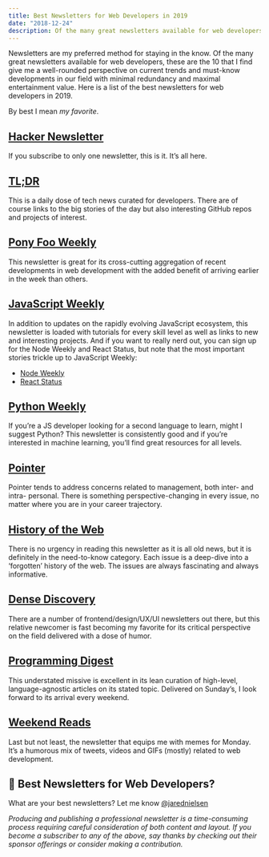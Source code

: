 ```yaml
---
title: Best Newsletters for Web Developers in 2019
date: "2018-12-24"
description: Of the many great newsletters available for web developers, these are the 10 that I find give me a well-rounded perspective on current trends and must-know developments in our field.
---
```

Newsletters are my preferred method for staying in the know. Of the many great newsletters available for web developers, these are the 10 that I find give me a well-rounded perspective on current trends and must-know developments in our field with minimal redundancy and maximal entertainment value. Here is a list of the best newsletters for web developers in 2019.

By best I mean _my favorite_.

## [Hacker Newsletter](https://hackernewsletter.com/)

If you subscribe to only one newsletter, this is it. It’s all here.

## [TL;DR](https://www.tldrnewsletter.com/)

This is a daily dose of tech news curated for developers. There are of course links to the big stories of the day but also interesting GitHub repos and projects of interest.

## [Pony Foo Weekly](https://ponyfoo.com/weekly)

This newsletter is great for its cross-cutting aggregation of recent developments in web development with the added benefit of arriving earlier in the week than others.

## [JavaScript Weekly](https://javascriptweekly.com/)

In addition to updates on the rapidly evolving JavaScript ecosystem, this newsletter is loaded with tutorials for every skill level as well as links to new and interesting projects. And if you want to really nerd out, you can sign up for the Node Weekly and React Status, but note that the most important stories trickle up to JavaScript Weekly:
* [Node Weekly](https://nodeweekly.com/)
* [React Status](https://react.statuscode.com/)

## [Python Weekly](https://www.pythonweekly.com/)

If you’re a JS developer looking for a second language to learn, might I suggest Python? This newsletter is consistently good and if you’re interested in machine learning, you’ll find great resources for all levels.

## [Pointer](http://www.pointer.io/)

Pointer tends to address concerns related to management, both inter- and intra- personal. There is something perspective-changing in every issue, no matter where you are in your career trajectory.

## [History of the Web](https://thehistoryoftheweb.com/)

There is no urgency in reading this newsletter as it is all old news, but it is definitely in the need-to-know category. Each issue is a deep-dive into a ‘forgotten’ history of the web. The issues are always fascinating and always informative.

## [Dense Discovery](https://www.densediscovery.com/)

There are a number of frontend/design/UX/UI newsletters out there, but this relative newcomer is fast becoming my favorite for its critical perspective on the field delivered with a dose of humor.

## [Programming Digest](https://programmingdigest.net/)

This understated missive is excellent in its lean curation of high-level, language-agnostic articles on its stated topic. Delivered on Sunday’s, I look forward to its arrival every weekend.

## [Weekend Reads](https://labnotes.org/)

Last but not least, the newsletter that equips me with memes for Monday. It’s a humorous mix of tweets, videos and GIFs (mostly) related to web development.

## 📰 Best Newsletters for Web Developers?

What are your best newsletters? Let me know [@jarednielsen](https://twitter.com/jarednielsen)

_Producing and publishing a professional newsletter is a time-consuming process requiring careful consideration of both content and layout. If you become a subscriber to any of the above, say thanks by checking out their sponsor offerings or consider making a contribution._
